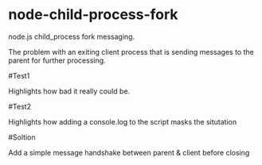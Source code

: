 # node-child-process-fork
node.js   child_process fork messaging.


The problem with an exiting client process that is sending messages
to the parent for further processing.

#Test1

Highlights how bad it really could be.

#Test2

Highlights how adding a console.log to the script masks the situtation

#Soltion

Add a simple message handshake between parent & client before closing